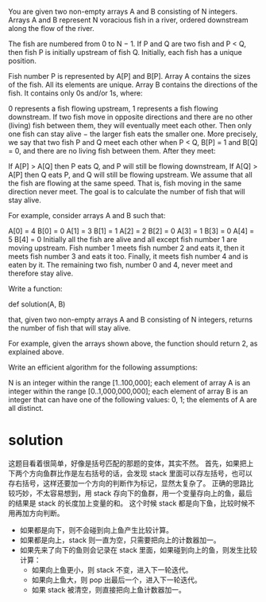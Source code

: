 You are given two non-empty arrays A and B consisting of N integers. Arrays A and B represent N voracious fish in a river, ordered downstream along the flow of the river.

The fish are numbered from 0 to N − 1. If P and Q are two fish and P < Q, then fish P is initially upstream of fish Q. Initially, each fish has a unique position.

Fish number P is represented by A[P] and B[P]. Array A contains the sizes of the fish. All its elements are unique. Array B contains the directions of the fish. It contains only 0s and/or 1s, where:

0 represents a fish flowing upstream,
1 represents a fish flowing downstream.
If two fish move in opposite directions and there are no other (living) fish between them, they will eventually meet each other. Then only one fish can stay alive − the larger fish eats the smaller one. More precisely, we say that two fish P and Q meet each other when P < Q, B[P] = 1 and B[Q] = 0, and there are no living fish between them. After they meet:

If A[P] > A[Q] then P eats Q, and P will still be flowing downstream,
If A[Q] > A[P] then Q eats P, and Q will still be flowing upstream.
We assume that all the fish are flowing at the same speed. That is, fish moving in the same direction never meet. The goal is to calculate the number of fish that will stay alive.

For example, consider arrays A and B such that:

A[0] = 4 B[0] = 0
A[1] = 3 B[1] = 1
A[2] = 2 B[2] = 0
A[3] = 1 B[3] = 0
A[4] = 5 B[4] = 0
Initially all the fish are alive and all except fish number 1 are moving upstream. Fish number 1 meets fish number 2 and eats it, then it meets fish number 3 and eats it too. Finally, it meets fish number 4 and is eaten by it. The remaining two fish, number 0 and 4, never meet and therefore stay alive.

Write a function:

def solution(A, B)

that, given two non-empty arrays A and B consisting of N integers, returns the number of fish that will stay alive.

For example, given the arrays shown above, the function should return 2, as explained above.

Write an efficient algorithm for the following assumptions:

N is an integer within the range [1..100,000];
each element of array A is an integer within the range [0..1,000,000,000];
each element of array B is an integer that can have one of the following values: 0, 1;
the elements of A are all distinct.

# solution

这题目看着很简单，好像是括号匹配的那题的变体，其实不然。
首先，如果把上下两个方向鱼群比作是左右括号的话，会发现 stack 里面可以存左括号，也可以存右括号，这样还要加一个方向的判断作为标记，显然太复杂了。
正确的思路比较巧妙，不太容易想到，用 stack 存向下的鱼群，用一个变量存向上的鱼，最后的结果是 stack 的长度加上变量的和。
这个时候 stack 都是向下鱼，比较时候不用再加方向判断。

- 如果都是向下，则不会碰到向上鱼产生比较计算。
- 如果都是向上，stack 则一直为空，只需要把向上的计数器加一。
- 如果先来了向下的鱼则会记录在 stack 里面，如果碰到向上的鱼，则发生比较计算：
  - 如果向上鱼更小，则 stack 不变，进入下一轮迭代。
  - 如果向上鱼大，则 pop 出最后一个，进入下一轮迭代。
  - 如果 stack 被清空，则直接把向上鱼计数器加一。

